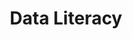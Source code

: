 ---
layout: series
title: Data Literacy
description: Data Literacy Trainings
permalink: /series/data-literacy/
---